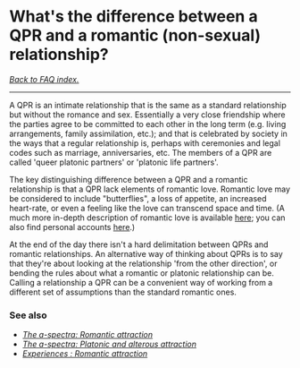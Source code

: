 # What's the difference between a QPR and a romantic (non-sexual) relationship?

[*Back to FAQ index.*](w/asexuality/faq)

---

A QPR is an intimate relationship that is the same as a standard relationship but without the romance and sex. Essentially a very close friendship where the parties agree to be committed to each other in the long term (e.g. living arrangements, family assimilation, etc.); and that is celebrated by society in the ways that a regular relationship is, perhaps with ceremonies and legal codes such as marriage, anniversaries, etc. The members of a QPR are called 'queer platonic partners' or 'platonic life partners'.

The key distinguishing difference between a QPR and a romantic relationship is that a QPR lack elements of romantic love. Romantic love may be considered to include "butterflies", a loss of appetite, an increased heart-rate, or even a feeling like the love can transcend space and time. (A much more in-depth description of romantic love is available [here](w/asexuality/the_spectra#wiki_romantic_attraction); you can also find personal accounts [here](w/asexuality/experiences#wiki_romantic_attraction).)

At the end of the day there isn't a hard delimitation between QPRs and romantic relationships. An alternative way of thinking about QPRs is to say that they're about looking at the relationship 'from the other direction', or bending the rules about what a romantic or platonic relationship can be. Calling a relationship a QPR can be a convenient way of working from a different set of assumptions than the standard romantic ones.

### See also

* [*The a-spectra: Romantic attraction*](w/asexuality/the_spectra#wiki_romantic_attraction)
* [*The a-spectra: Platonic and alterous attraction*](w/asexuality/the_spectra#wiki_platonic_and_alterous_attraction)
* [*Experiences : Romantic attraction*](w/asexuality/experiences#wiki_romantic_attraction)